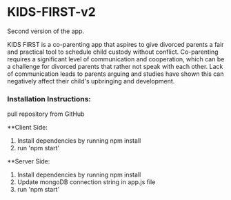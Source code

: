 # KIDS-FIRST-v2
Second version of the app.

KIDS FIRST is a co-parenting app that aspires to give divorced parents a fair and practical tool  to schedule child custody without conflict. Co-parenting requires a significant level of  communication and cooperation, which can be a challenge for divorced parents that rather not  speak with each other. Lack of communication leads to parents arguing and studies have  shown this can negatively affect their child's upbringing and development. 

 <h3>Installation Instructions:</h3>

 pull repository from GitHub

 **Client Side: 

 1. Install dependencies by running npm install 
 2. run 'npm start' 

 **Server Side:

 1. Install dependencies by running npm install
 2. Update mongoDB connection string in app.js file
 3. run 'npm start' 
